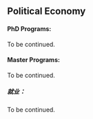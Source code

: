 ## Political Economy

#### PhD Programs:

To be continued.

#### Master Programs:

To be continued.

##### 就业：

To be continued.

